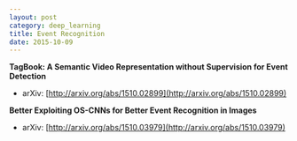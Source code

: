 ```yaml
---
layout: post
category: deep_learning
title: Event Recognition
date: 2015-10-09
---
```


**TagBook: A Semantic Video Representation without Supervision for Event Detection**

- arXiv: [http://arxiv.org/abs/1510.02899](http://arxiv.org/abs/1510.02899)

**Better Exploiting OS-CNNs for Better Event Recognition in Images**

- arXiv: [http://arxiv.org/abs/1510.03979](http://arxiv.org/abs/1510.03979)
